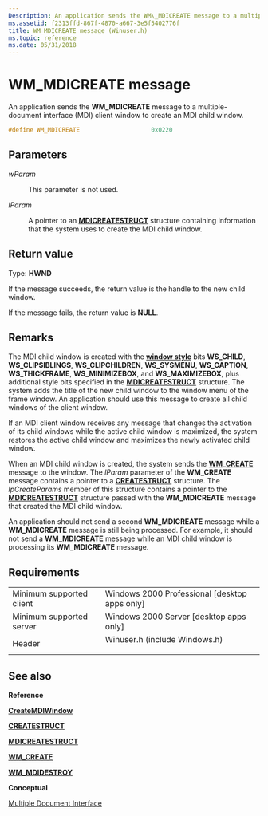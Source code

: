 ```yaml
---
Description: An application sends the WM\_MDICREATE message to a multiple-document interface (MDI) client window to create an MDI child window.
ms.assetid: f2313ffd-867f-4870-a667-3e5f5402776f
title: WM_MDICREATE message (Winuser.h)
ms.topic: reference
ms.date: 05/31/2018
---
```


# WM\_MDICREATE message

An application sends the **WM\_MDICREATE** message to a multiple-document interface (MDI) client window to create an MDI child window.


```C++
#define WM_MDICREATE                    0x0220
```



## Parameters

<dl> <dt>

*wParam* 
</dt> <dd>

This parameter is not used.

</dd> <dt>

*lParam* 
</dt> <dd>

A pointer to an [**MDICREATESTRUCT**](/windows/win32/api/winuser/ns-winuser-mdicreatestructa) structure containing information that the system uses to create the MDI child window.

</dd> </dl>

## Return value

Type: **HWND**

If the message succeeds, the return value is the handle to the new child window.

If the message fails, the return value is **NULL**.

## Remarks

The MDI child window is created with the [**window style**](window-styles.md) bits **WS\_CHILD**, **WS\_CLIPSIBLINGS**, **WS\_CLIPCHILDREN**, **WS\_SYSMENU**, **WS\_CAPTION**, **WS\_THICKFRAME**, **WS\_MINIMIZEBOX**, and **WS\_MAXIMIZEBOX**, plus additional style bits specified in the [**MDICREATESTRUCT**](/windows/win32/api/winuser/ns-winuser-mdicreatestructa) structure. The system adds the title of the new child window to the window menu of the frame window. An application should use this message to create all child windows of the client window.

If an MDI client window receives any message that changes the activation of its child windows while the active child window is maximized, the system restores the active child window and maximizes the newly activated child window.

When an MDI child window is created, the system sends the [**WM\_CREATE**](wm-create.md) message to the window. The *lParam* parameter of the **WM\_CREATE** message contains a pointer to a [**CREATESTRUCT**](/windows/win32/api/winuser/ns-winuser-createstructa) structure. The *lpCreateParams* member of this structure contains a pointer to the [**MDICREATESTRUCT**](/windows/win32/api/winuser/ns-winuser-mdicreatestructa) structure passed with the **WM\_MDICREATE** message that created the MDI child window.

An application should not send a second **WM\_MDICREATE** message while a **WM\_MDICREATE** message is still being processed. For example, it should not send a **WM\_MDICREATE** message while an MDI child window is processing its **WM\_MDICREATE** message.

## Requirements



|                                     |                                                                                                          |
|-------------------------------------|----------------------------------------------------------------------------------------------------------|
| Minimum supported client<br/> | Windows 2000 Professional \[desktop apps only\]<br/>                                               |
| Minimum supported server<br/> | Windows 2000 Server \[desktop apps only\]<br/>                                                     |
| Header<br/>                   | <dl> <dt>Winuser.h (include Windows.h)</dt> </dl> |



## See also

<dl> <dt>

**Reference**
</dt> <dt>

[**CreateMDIWindow**](/windows/win32/api/winuser/nf-winuser-createmdiwindowa)
</dt> <dt>

[**CREATESTRUCT**](/windows/win32/api/winuser/ns-winuser-createstructa)
</dt> <dt>

[**MDICREATESTRUCT**](/windows/win32/api/winuser/ns-winuser-mdicreatestructa)
</dt> <dt>

[**WM\_CREATE**](wm-create.md)
</dt> <dt>

[**WM\_MDIDESTROY**](wm-mdidestroy.md)
</dt> <dt>

**Conceptual**
</dt> <dt>

[Multiple Document Interface](multiple-document-interface.md)
</dt> </dl>

 

 